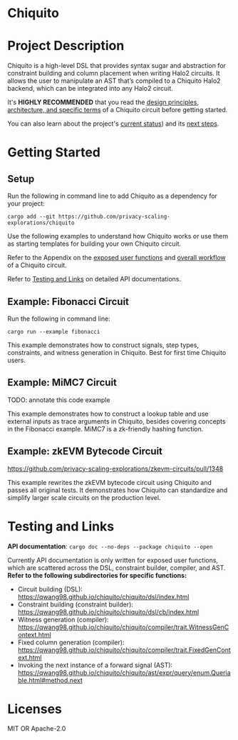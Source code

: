 # Chiquito

# Project Description

Chiquito is a high-level DSL that provides syntax sugar and abstraction for constraint building and column placement when writing Halo2 circuits. It allows the user to manipulate an AST that’s compiled to a Chiquito Halo2 backend, which can be integrated into any Halo2 circuit.

It's **HIGHLY RECOMMENDED** that you read the [design principles](https://github.com/privacy-scaling-explorations/chiquito/blob/main/Appendix.md/#design-principles),  [architecture, and specific terms](https://github.com/privacy-scaling-explorations/chiquito/blob/main/Appendix.md/#architecture) of a Chiquito circuit before getting started.

You can also learn about the project's [current status](https://github.com/privacy-scaling-explorations/chiquito/blob/main/Appendix.md/#project-status-as-of-april-2023)) and its [next steps](https://github.com/privacy-scaling-explorations/chiquito/blob/main/Appendix.md/#vision-and-next-steps). 

# Getting Started

## Setup
Run the following in command line to add Chiquito as a dependency for your project:
```
cargo add --git https://github.com/privacy-scaling-explorations/chiquito 
```

Use the following examples to understand how Chiquito works or use them as starting templates for building your own Chiquito circuit.

Refer to the Appendix on the [exposed user functions](https://github.com/privacy-scaling-explorations/chiquito/blob/main/Appendix.md/#exposed-user-functions) and [overall workflow](https://github.com/privacy-scaling-explorations/chiquito/blob/main/Appendix.md/#overall-workflow) of a Chiquito circuit.

Refer to [Testing and Links](#testing-and-links) on detailed API documentations.


## Example: Fibonacci Circuit
Run the following in command line:
```
cargo run --example fibonacci
```

This example demonstrates how to construct signals, step types, constraints, and witness generation in Chiquito. Best for first time Chiquito users.

## Example: MiMC7 Circuit
TODO: annotate this code example

This example demonstrates how to construct a lookup table and use external inputs as trace arguments in Chiquito, besides covering concepts in the Fibonacci example. MiMC7 is a zk-friendly hashing function.

## Example: zkEVM Bytecode Circuit
https://github.com/privacy-scaling-explorations/zkevm-circuits/pull/1348

This example rewrites the zkEVM bytecode circuit using Chiquito and passes all original tests. It demonstrates how Chiquito can standardize and simplify larger scale circuits on the production level.

# Testing and Links
**API documentation**: `cargo doc --no-deps --package chiquito --open`

Currently API documentation is only written for exposed user functions, which are scattered across the DSL, constraint builder, compiler, and AST. **Refer to the following subdirectories for specific functions:**
- Circuit building (DSL): https://qwang98.github.io/chiquito/chiquito/dsl/index.html
- Constraint building (constraint builder): https://qwang98.github.io/chiquito/chiquito/dsl/cb/index.html
- Witness generation (compiler): https://qwang98.github.io/chiquito/chiquito/compiler/trait.WitnessGenContext.html
- Fixed column generation (compiler): https://qwang98.github.io/chiquito/chiquito/compiler/trait.FixedGenContext.html
- Invoking the next instance of a forward signal (AST): https://qwang98.github.io/chiquito/chiquito/ast/expr/query/enum.Queriable.html#method.next

# Licenses

MIT OR Apache-2.0
